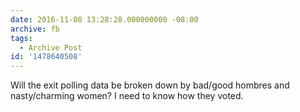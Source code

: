 ```yaml
---
date: 2016-11-08 13:28:28.000000000 -08:00
archive: fb
tags: 
  - Archive Post
id: '1478640508'
---
```


Will the exit polling data be broken down by bad/good hombres and nasty/charming women? I need to know how they voted.
